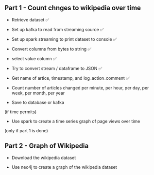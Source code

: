 ## Part 1 - Count chnges to wikipedia over time 

* Retrieve dataset ✅

* Set up kafka to read from streaming source ✅

* Set up spark streaming to print dataset to console ✅

* Convert columns from bytes to string ✅

* select value column ✅

* Try to convert stream / dataframe to JSON ✅

* Get name of artice, timestamp, and log_action_comment ✅

* Count number of articles changed per minute, per hour, per day, per week, per month, per year

* Save to database or kafka 

(if time permits)
* Use spark to create a time series graph of page views over time


(only if part 1 is done)
## Part 2 - Graph of Wikipedia

* Download the wikipedia dataset

* Use neo4j to create a graph of the wikipedia dataset
